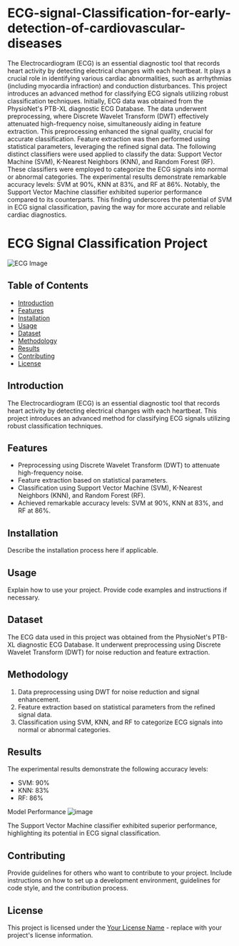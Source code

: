 # ECG-signal-Classification-for-early-detection-of-cardiovascular-diseases


The Electrocardiogram (ECG) is an essential diagnostic tool that records heart activity by detecting electrical changes with each heartbeat. It plays a crucial role in identifying various cardiac abnormalities, such as arrhythmias (including myocardia infraction) and conduction disturbances. This project introduces an advanced method for classifying ECG signals utilizing robust classification techniques. Initially, ECG data was obtained from the PhysioNet's PTB-XL diagnostic ECG Database. The data underwent preprocessing, where Discrete Wavelet Transform (DWT) effectively attenuated high-frequency noise, simultaneously aiding in feature extraction. This preprocessing enhanced the signal quality, crucial for accurate classification. Feature extraction was then performed using statistical parameters, leveraging the refined signal data. The following distinct classifiers were used applied to classify the data: Support Vector Machine (SVM), K-Nearest Neighbors (KNN), and Random Forest (RF). These classifiers were employed to categorize the ECG signals into normal or abnormal categories. The experimental results demonstrate remarkable accuracy levels: SVM at 90%, KNN at 83%, and RF at 86%. Notably, the Support Vector Machine classifier exhibited superior performance compared to its counterparts. This finding underscores the potential of SVM in ECG signal classification, paving the way for more accurate and reliable cardiac diagnostics.








# ECG Signal Classification Project

![ECG Image](insert_image_url_here)

## Table of Contents

- [Introduction](#introduction)
- [Features](#features)
- [Installation](#installation)
- [Usage](#usage)
- [Dataset](#dataset)
- [Methodology](#methodology)
- [Results](#results)
- [Contributing](#contributing)
- [License](#license)

## Introduction

The Electrocardiogram (ECG) is an essential diagnostic tool that records heart activity by detecting electrical changes with each heartbeat. This project introduces an advanced method for classifying ECG signals utilizing robust classification techniques.

## Features

- Preprocessing using Discrete Wavelet Transform (DWT) to attenuate high-frequency noise.
- Feature extraction based on statistical parameters.
- Classification using Support Vector Machine (SVM), K-Nearest Neighbors (KNN), and Random Forest (RF).
- Achieved remarkable accuracy levels: SVM at 90%, KNN at 83%, and RF at 86%.

## Installation

Describe the installation process here if applicable.

## Usage

Explain how to use your project. Provide code examples and instructions if necessary.

## Dataset

The ECG data used in this project was obtained from the PhysioNet's PTB-XL diagnostic ECG Database. It underwent preprocessing using Discrete Wavelet Transform (DWT) for noise reduction and feature extraction.

## Methodology

1. Data preprocessing using DWT for noise reduction and signal enhancement.
2. Feature extraction based on statistical parameters from the refined signal data.
3. Classification using SVM, KNN, and RF to categorize ECG signals into normal or abnormal categories.

## Results

The experimental results demonstrate the following accuracy levels:

- SVM: 90%
- KNN: 83%
- RF: 86%

Model Performance 
![image](https://github.com/thibaut-tebi/ECG-signal-Classification-for-early-detection-of-cardiovascular-diseases/assets/113062383/76823f42-0a7c-4ef1-85d8-addd57e4f6ab)

The Support Vector Machine classifier exhibited superior performance, highlighting its potential in ECG signal classification.

## Contributing

Provide guidelines for others who want to contribute to your project. Include instructions on how to set up a development environment, guidelines for code style, and the contribution process.

## License

This project is licensed under the [Your License Name](LICENSE) - replace with your project's license information.



